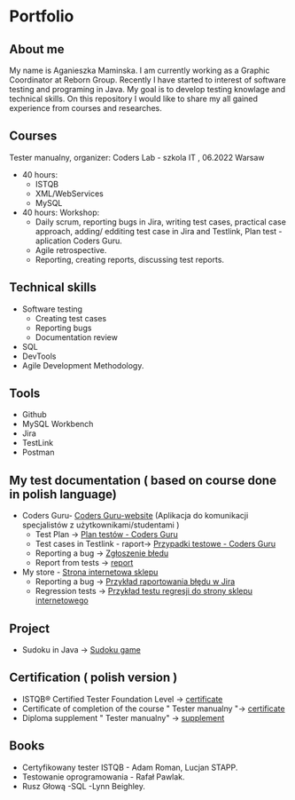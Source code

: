 # Portfolio
## About me
My name is Aganieszka Maminska. I am currently working as a Graphic Coordinator at Reborn Group. Recently I have started to interest of software testing and programing in Java. My goal is to develop testing knowlage and technical skills. On this repository I would like to share my all gained experience from courses and researches.
## Courses
Tester manualny,
organizer: Coders Lab - szkola IT , 06.2022 Warsaw
* 40 hours: 
  * ISTQB
  * XML/WebServices
  * MySQL
* 40 hours: Workshop:
  * Daily scrum, reporting bugs in Jira, writing test cases, practical case approach,
adding/ edditing test case in Jira and Testlink, Plan test - aplication Coders Guru.
  * Agile retrospective. 
  * Reporting, creating reports, discussing test reports.
## Technical skills
 * Software testing
   * Creating test cases
   * Reporting bugs
   * Documentation review
 * SQL
 * DevTools
 * Agile Development Methodology.
## Tools
 * Github
 * MySQL Workbench
 * Jira
 * TestLink
 * Postman
## My test documentation ( based on course done in polish language)
 * Coders Guru- [Coders Guru-website](https://tester.codersguru.pl/) (Aplikacja do komunikacji specjalistów z użytkownikami/studentami )
   * Test Plan -> [Plan testów - Coders Guru](../main/Wzor_Plan%20test%C3%B3w%20Coders%20Guru-%20Agnieszka%20Mami%C5%84ska.pdf)
   * Test cases in Testlink - raport-> [Przypadki testowe - Coders Guru](https://github.com/aga-apm/Portfolio/blob/main/TestLink_%20raport.pdf)
   * Reporting a bug -> [Zgłoszenie błedu](https://github.com/aga-apm/Portfolio/blob/main/raport%20z%20b%C5%82%C4%99dem.pdf)
   * Report from tests -> [report](https://github.com/aga-apm/Portfolio/blob/main/resultsTCFlat_ONL_TEM_W_30_Plan%20test%C3%B3w%20Coders%20Guru%20-AM.xls)
 * My store - [Strona internetowa sklepu](https://dev-mystore-testlab.coderslab.pl/index.php)
   * Reporting a bug -> [Przykład raportowania błędu w Jira](https://github.com/aga-apm/Portfolio/blob/main/ONLW30-302.doc.pdf)
   * Regression tests -> [Przykład testu regresji do strony sklepu internetowego](https://github.com/aga-apm/Portfolio/blob/main/ONLW30-677.doc.pdf)
## Project
 * Sudoku in Java -> [Sudoku game](https://github.com/aga-apm/Java-ee/blob/main/Sudoku.zip)
## Certification ( polish version )
 * ISTQB® Certified Tester Foundation Level -> [certificate](https://github.com/aga-apm/Portfolio/blob/main/20044_CTFL_2023_EN_Agnieszka_Maminska.pdf)
 * Certificate of completion of the course " Tester manualny "-> [certificate](https://github.com/aga-apm/Portfolio/blob/main/Agnieszka%20Mami%C5%84ska_dyplom.pdf)
 * Diploma supplement " Tester manualny" -> [supplement](https://github.com/aga-apm/Portfolio/blob/main/Agnieszka%20Mami%C5%84ska_suplement.pdf)
## Books
 * Certyfikowany tester ISTQB - Adam Roman, Lucjan STAPP.
 * Testowanie oprogramowania - Rafał Pawlak.
 * Rusz Głową -SQL -Lynn Beighley.
